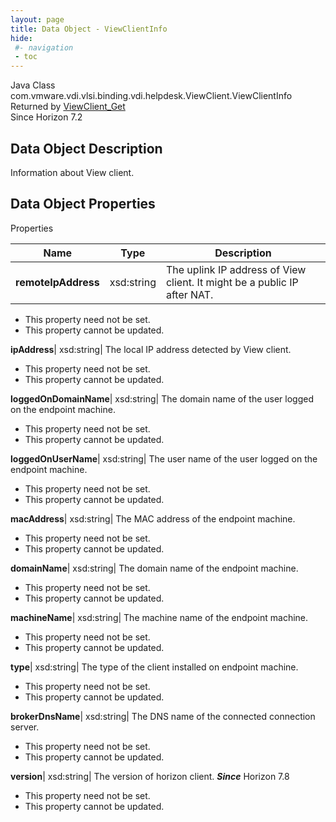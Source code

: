 ```yaml
---
layout: page
title: Data Object - ViewClientInfo
hide:
 #- navigation
 - toc
---
```






Java Class
    com.vmware.vdi.vlsi.binding.vdi.helpdesk.ViewClient.ViewClientInfo  
Returned by
     [ViewClient_Get](vdi.helpdesk.ViewClient.md#get)  
Since 
    Horizon 7.2

## Data Object Description 

Information about View client. 

## Data Object Properties

Properties

Name |  Type |  Description   
---|---|---  
**remoteIpAddress**|  xsd:string|  The uplink IP address of View client. It might be a public IP after NAT.   


* This property need not be set.
* This property cannot be updated.

  
**ipAddress**|  xsd:string|  The local IP address detected by View client.   


* This property need not be set.
* This property cannot be updated.

  
**loggedOnDomainName**|  xsd:string|  The domain name of the user logged on the endpoint machine.   


* This property need not be set.
* This property cannot be updated.

  
**loggedOnUserName**|  xsd:string|  The user name of the user logged on the endpoint machine.   


* This property need not be set.
* This property cannot be updated.

  
**macAddress**|  xsd:string|  The MAC address of the endpoint machine.   


* This property need not be set.
* This property cannot be updated.

  
**domainName**|  xsd:string|  The domain name of the endpoint machine.   


* This property need not be set.
* This property cannot be updated.

  
**machineName**|  xsd:string|  The machine name of the endpoint machine.   


* This property need not be set.
* This property cannot be updated.

  
**type**|  xsd:string|  The type of the client installed on endpoint machine.   


* This property need not be set.
* This property cannot be updated.

  
**brokerDnsName**|  xsd:string|  The DNS name of the connected connection server.   


* This property need not be set.
* This property cannot be updated.

  
**version**|  xsd:string|  The version of horizon client.  **_Since_** Horizon 7.8  


* This property need not be set.
* This property cannot be updated.

  
  
  
  
  
  

